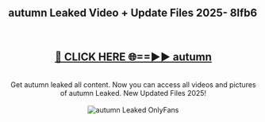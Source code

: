 <h2>autumn Leaked Video + Update Files 2025- 8lfb6</h2>
<br>
<div align="center">
<h2><a href="https://libra.edu.pl?autumn" rel="nofollow">🔴 CLICK HERE 🌐==►► autumn</a></h2>
<br>
Get autumn leaked all content. Now you can access all videos and pictures of autumn Leaked. New Updated Files 2025!
<br>
<br>
<a href="https://libra.edu.pl?autumn" rel="nofollow" data-target="animated-image.originalLink"><img src="https://i.ibb.co.com/WyWwxjT/player-gif2.gif" alt="autumn Leaked OnlyFans" style="max-width: 100%; display: inline-block;" data-target="animated-image.originalImage"></a>
</div>
<br>
